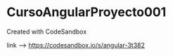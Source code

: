 # CursoAngularProyecto001
Created with CodeSandbox


link --> https://codesandbox.io/s/angular-3t382
